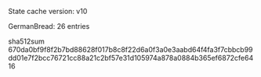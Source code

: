State cache version: v10

GermanBread: 26 entries

sha512sum 670da0bf9f8f2b7bd88628f017b8c8f22d6a0f3a0e3aabd64f4fa3f7cbbcb99dd01e7f2bcc76721cc88a21c2bf57e31d105974a878a0884b365ef6872cfe6416